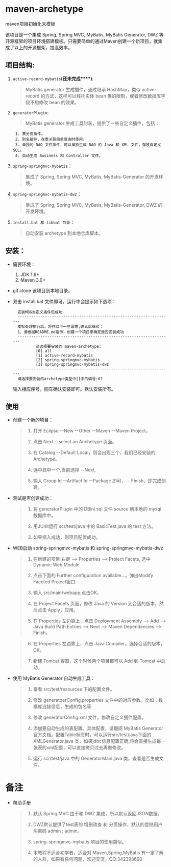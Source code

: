 # maven-archetype #

maven项目初始化末模板

该项目是一个集成 Spring, Spring MVC, MyBatis, MyBatis Generator, DWZ 等开源框架的项目环境搭建模板。只需要简单的通过Maven创建一个新项目，就集成了以上的开源框架，提高效率。



## 项目结构: ##

1. `active-record-mybatis`**(还未完成****)**:
	> MyBatis generator 生成插件，通过继承 HashMap，类似 active-record 的方式，这样可以拜托实体 bean 类的限制，或者修改数据库字段不用修改 bean 的效果。

2. `generatorPlugin`:
	> MyBatis generator 生成工具封装，提供了一些自定义插件，包括：
		
		1. 真分页插件。
		2. 别名插件，在表关联简单查询时使用。
		3. 单独的 DAO 文件插件，可以单独生成 DAO 的 Java 和 XML 文件，存放自定义 SQL。
		4. 自动生成 Business 和 Controller 文件。

3. `spring-springmvc-mybatis`：
	> 集成了 Spring, Spring MVC, MyBatis, MyBatis-Generator 的开发环境。

4. `spring-springmvc-mybatis-dwz`：
	> 集成了 Spring, Spring MVC, MyBatis, MyBatis-Generator, DWZ 的开发环境。

5. `install.bat 和 libbat 目录`：
	> 自动安装 archetype 到本地仓库脚本。 



## 安装： ##
-  需要环境：
	1. JDK 1.6+	
	2. Maven 3.0+
	>	
- git clone 该项目到本地目录。
 
- 双击 install.bat 文件即可。运行中会提示如下选项：
	>
		安装MBG自定义插件包成功
		--------------------------------------------------------------------
		本批处理执行后，将作以下一些设置,确认后继续：
		1、请根据README.md指示，创建一个项目来确定是否安装成功
		--------------------------------------------------------------------
		        请选择要安装的 maven-archetype:
		        [0] all
		        [1] active-record-mybatis
		        [2] spring-springmvc-mybatis
		        [3] spring-springmvc-mybatis-dwz
		--------------------------------------------------------------------
		请选择要安装的archetype类型中[]中的编号:0?
	
	输入相应序号，回车确认安装即可。默认安装所有。

## 使用 ##

- 创建一个新的项目：
	> 1. 打开 Eclipse --New --Other --Maven --Maven Project。
	> 
	> 2. 点击 Next --select an Anchetype 页面。
	> 
	> 3. 在 Catalog --Default Local，则会出现三个，我们已经安装的 Archetype。
	> 
	> 4. 选中其中一个,当前选择 <spring-springmvc-mybatis-dwz> --Next, 
	> 
	> 5. 输入 Group Id --Artifact Id --Package 即可， --Finish，即完成创建。

- 测试是否创建成功：
	> 1. 将 generatorPlugin 中的 DBini.sql 文件 source 到本地的 mysql 数据库中。
	> 
	> 2. 用JUnit运行 scr/test/java 中的 BasicTest.java 的 test 方法。
	> 
	> 3. 如果插入成功，则项目配置成功。 

- WEB启动 spring-springmvc-mybatis 和 spring-springmvc-mybatis-dwz
	> 1. 在新建的项目 右键 --> Properties --> Project Facets, 选中 Dynamic Web Module
	> 
	> 2. 点击下面的 Further configuration available…，弹出Modify Faceted Project窗口
	> 
	> 3. 输入 src/main/webapp,点击OK。
	> 
	> 4. 在 Project Facets 页面，修改 Java 的 Version 到合适的版本，然后点击 Apply，应用。
	> 
	> 5. 在 Properties 左边靠上，点击 Deployment Assembly --> Add --> Java Build Path Entries
	     --> Next --> Maven Dependencies --> Finish。

	> 6. 在 Properties 左边靠上，点击 Java Compiler，选择合适的版本，OK。
	> 
	> 7. 新建 Tomcat 容器，这个时候两个项目都可以 Add 到 Tomcat 中启动。

- 使用 MyBatis Generator 自动生成工具：
	
	> 1. 查看 src/test/resources 下的配置文件。
	> 
	> 2. 修改 generatoerConfig.properties 文件中的对应参数。比如：数据库连接信息，生成的包名等
	> 
	> 3. 修改 generatorConfig.xml 文件，修改自定义插件配置。
	> 
	> 4. 添加要自动生成的表配置。具体配置，请翻阅 MyBatis Generator 官方文档。配置Table标签时，可以运行src/test/java下面的
	> XMLGenerator.java 类，如果jdbc信息配置正确,将会直接生成每一张表的xml配置，可以直接拷贝过去再做修改。
	> 
	> 5. 运行 scr/test/java 中的 GeneratorMain.java 类，查看是否生成文件。



# 备注 #

- 帮助手册
	
	> 1. 默认 Spring MVC 由于和 DWZ 集成，所以默认返回JSON数据。
	> 
	> 2. DWZ默认提供了test表的 增删改查 和 分页操作，默认的登陆用户名密码 admin : admin。
	> 
	> 3. spring-springmvc-mybatis 项目的使用类似。 
	> 	
	> 4. 本教程不适合初学者，适合对 Maven,Spring,MyBatis 有一定了解的人群，如果有任何问题，欢迎交流，QQ:342398690 

	


